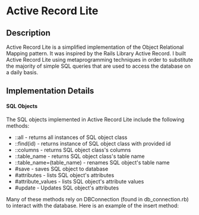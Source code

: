 # Active Record Lite

## Description

Active Record Lite is a simplified implementation of the Object Relational Mapping pattern. It was inspired by the Rails Library Active Record. I built Active Record Lite using metaprogramming techniques in order to substitute the majority of simple SQL queries that are used to access the database on a daily basis.

## Implementation Details

#### SQL Objects

The SQL objects implemented in Active Record Lite include the following methods:
- ::all - returns all instances of SQL object class
- ::find(id) - returns instance of SQL object class with provided id
- ::columns - returns SQL object class's columns
- ::table_name - returns SQL object class's table name
- ::table_name=(table_name) - renames SQL object's table name
- #save - saves SQL object to database
- #attributes - lists SQL object's attributes
- #attribute_values - lists SQL object's attribute values
- #update - Updates SQL object's attributes

Many of these methods rely on DBConnection (found in db_connection.rb) to interact with the database. Here is an example of the insert method:
